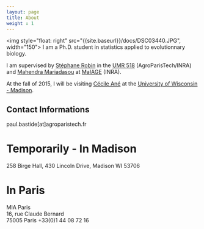```yaml
---
layout: page
title: About
weight : 1
---
```

<img style="float: right" src="{{site.baseurl}}/docs/DSC03440.JPG", width="150">
I am a Ph.D. student in statistics applied to evolutionnary biology.

I am supervised by [Stéphane Robin](https://www6.inra.fr/mia-paris/Equipes/Membres/Stephane-Robin)
in the [UMR 518](http://www-old.agroparistech.fr/agroparistech/mmip/maths/essaimia/) (AgroParisTech/INRA)
and [Mahendra Mariadasou](https://mig.jouy.inra.fr/?q=fr/mariadassou) at [MaIAGE](http://maiage.jouy.inra.fr/) (INRA).

At the fall of 2015, I will be visiting [Cécile Ané](http://www.stat.wisc.edu/~ane/) at the [University of Wisconsin - Madison](http://www.wisc.edu/).

## Contact Informations

paul.bastide[at]agroparistech.fr

# Temporarily - In Madison
258 Birge Hall,
430 Lincoln Drive,
Madison WI 53706

# In Paris
MIA Paris  
16, rue Claude Bernard  
75005 Paris
+33(0)1 44 08 72 16